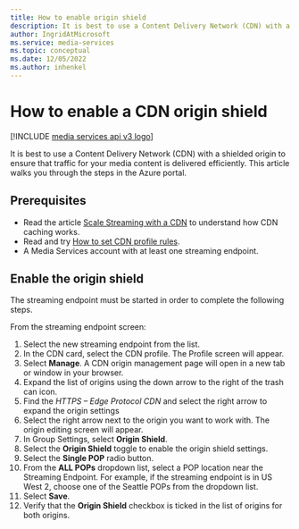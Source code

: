 ```yaml
---
title: How to enable origin shield
description: It is best to use a Content Delivery Network (CDN) with a shielded origin to ensure that traffic for your media content is delivered efficiently. This article walks you through the steps in the Azure portal.
author: IngridAtMicrosoft
ms.service: media-services
ms.topic: conceptual
ms.date: 12/05/2022
ms.author: inhenkel
---
```


# How to enable a CDN origin shield

[!INCLUDE [media services api v3 logo](./includes/v3-hr.md)]

It is best to use a Content Delivery Network (CDN) with a shielded origin to ensure that traffic for your media content is delivered efficiently. This article walks you through the steps in the Azure portal.

## Prerequisites

- Read the article [Scale Streaming with a CDN](stream-scale-streaming-cdn-concept.md) to understand how CDN caching works.
- Read and try [How to set CDN profile rules](stream-set-cdn-profile-rules-how-to.md).
- A Media Services account with at least one streaming endpoint.

## Enable the origin shield

The streaming endpoint must be started in order to complete the following steps.

From the streaming endpoint screen:

1. Select the new streaming endpoint from the list.
1. In the CDN card, select the CDN profile. The Profile screen will appear.
1. Select **Manage**. A CDN origin management page will open in a new tab or window in your browser.
1. Expand the list of origins using the down arrow to the right of the trash can icon.
1. Find the *HTTPS – Edge Protocol CDN* and select the right arrow to expand the origin settings
1. Select the right arrow next to the origin you want to work with. The origin editing screen will appear.
1. In Group Settings, select **Origin Shield**.
1. Select the **Origin Shield** toggle to enable the origin shield settings.
1. Select the **Single POP** radio button.
1. From the **ALL POPs** dropdown list, select a POP location near the Streaming Endpoint. For example, if the streaming endpoint is in US West 2, choose one of the Seattle POPs from the dropdown list.
1. Select **Save**.
1. Verify that the **Origin Shield** checkbox is ticked in the list of origins for both origins.
